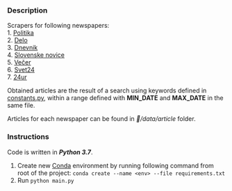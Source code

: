 ### Description
Scrapers for following newspapers:  
    1. [Politika](http://www.politika.rs)  
    2. [Delo](https://www.delo.si/)  
    3. [Dnevnik](dnevnik.si)  
    4. [Slovenske novice](https://www.slovenskenovice.si/)  
    5. [Večer](https://www.vecer.com/)  
    6. [Svet24](http://svet24.si/)  
    7. [24ur](https://www.24ur.com/)  

Obtained articles are the result of a search using keywords defined in [constants.py](constants.py), within a range defined with **MIN_DATE** and **MAX_DATE** in the same file. 

Articles for each newspaper can be found in *:newspaper:/data/article* folder.

### Instructions
Code is written in ***Python 3.7***.

1. Create new [Conda](https://www.anaconda.com/) environment by running following command from root of the project:
`
conda create --name <env> --file requirements.txt
`
2. Run `python main.py`

